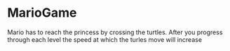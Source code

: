 # MarioGame

Mario has to reach the princess by crossing the turtles.
After you progress through each level the speed at which the turles move will increase
